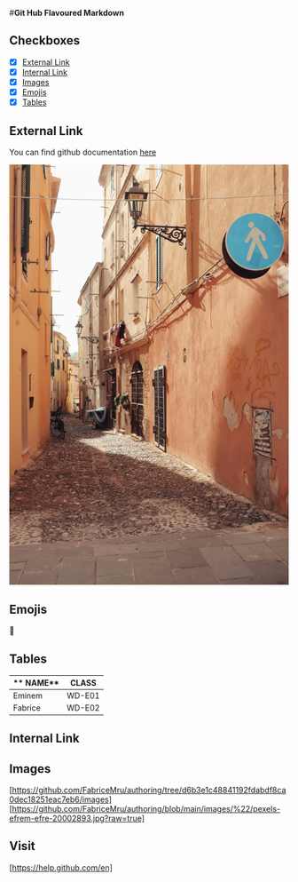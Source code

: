#**Git Hub Flavoured Markdown**

## Checkboxes

- [X] [External Link](#external-link)
- [X] [Internal Link](#internal-link)
- [X] [Images](#Images)
- [X] [Emojis](#Emojis)
- [X] [Tables](#Tables)

## External Link
You can find github documentation [here](https://help.github.com/en)

![githug-logo](/images/"/pic01.jpg)

## Emojis
🤪

## Tables

|** NAME**|**CLASS**|
| ------- | ------- |
| Eminem  | WD-E01  | 
| Fabrice | WD-E02  |
## Internal Link

## Images
[https://github.com/FabriceMru/authoring/tree/d6b3e1c48841192fdabdf8ca0dec18251eac7eb6/images]
[https://github.com/FabriceMru/authoring/blob/main/images/%22/pexels-efrem-efre-20002893.jpg?raw=true]

## Visit
[https://help.github.com/en]





